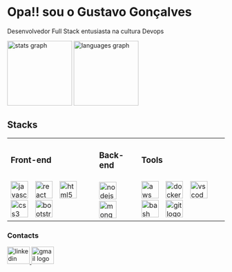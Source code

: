 <h1 align="left">Opa!! sou o Gustavo Gonçalves</h1>

<p align="left">Desenvolvedor Full Stack entusiasta na cultura Devops</p>

<div align="left">
  <img src="https://github-readme-stats.vercel.app/api?username=guxxis&hide_title=false&hide_rank=false&show_icons=true&include_all_commits=true&count_private=true&disable_animations=false&theme=dracula&locale=en&hide_border=false&order=1" height="150" alt="stats graph"  />
  <img src="https://github-readme-stats.vercel.app/api/top-langs?username=guxxis&locale=en&hide_title=false&layout=compact&card_width=320&langs_count=5&theme=dracula&hide_border=false&order=2" height="150" alt="languages graph"  />
</div>

<h2 align="left">Stacks</h2>
<style>table {border: 0;}</style>
<table border="0" cellpadding="0" cellspacing="0">
<tr>
    <td>
      <h3>Front-end</h3>
    </td>
    <td>
      <h3>Back-end</h3>
    </td>
    <td>
      <h3>Tools</h3>
    </td>
</tr>
  <tr>
    <td>
      <img src="https://skillicons.dev/icons?i=js" height="40" alt="javascript logo" />
      <img width="8" />
      <img src="https://skillicons.dev/icons?i=react" height="40" alt="react logo" />
      <img width="8" />
      <img src="https://skillicons.dev/icons?i=html" height="40" alt="html5 logo" />
      <img width="8" />
      <img src="https://skillicons.dev/icons?i=css" height="40" alt="css3 logo" />
      <img width="8" />
      <img src="https://skillicons.dev/icons?i=bootstrap" height="40" alt="bootstrap logo" />
    </td>
    <td>
      <img src="https://skillicons.dev/icons?i=nodejs" height="40" alt="nodejs logo" />
      <img width="8" />
      <img src="https://skillicons.dev/icons?i=mongodb" height="40" alt="mongodb logo" />
    </td>
    <td>
      <img src="https://skillicons.dev/icons?i=aws" height="40" alt="aws logo" />
      <img width="8" />
      <img src="https://skillicons.dev/icons?i=docker" height="40" alt="docker logo" />
      <img width="8" />
      <img src="https://skillicons.dev/icons?i=vscode" height="40" alt="vscode logo" />
      <img width="8" />
      <img src="https://skillicons.dev/icons?i=bash" height="40" alt="bash logo" />
      <img width="8" />
      <img src="https://skillicons.dev/icons?i=git" height="40" alt="git logo" />
    </td>
  </tr>
</table>

<h3 align="left">Contacts</h3>

<div align="left">
  <a href="https://www.linkedin.com/in/gustavogoncalves9914587/" target="_blank">
    <img src="https://raw.githubusercontent.com/maurodesouza/profile-readme-generator/master/src/assets/icons/social/linkedin/default.svg" width="52" height="40" alt="linkedin logo"  />
  </a>
  <a href="guxxis.work@gmail.com" target="_blank">
    <img src="https://raw.githubusercontent.com/maurodesouza/profile-readme-generator/master/src/assets/icons/social/gmail/default.svg" width="52" height="40" alt="gmail logo"  />
  </a>
</div>

